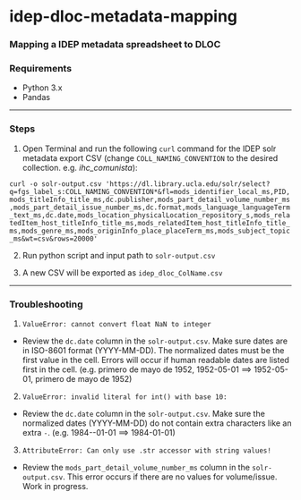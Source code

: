 # idep-dloc-metadata-mapping
### Mapping a IDEP metadata spreadsheet to DLOC


### Requirements
* Python 3.x
* Pandas

------------

### Steps
1. Open Terminal and run the following ```curl``` command for the IDEP solr metadata export CSV (change ```COLL_NAMING_CONVENTION``` to the desired collection. e.g. *ihc_comunista*):

```curl -o solr-output.csv 'https://dl.library.ucla.edu/solr/select?q=fgs_label_s:COLL_NAMING_CONVENTION*&fl=mods_identifier_local_ms,PID,mods_titleInfo_title_ms,dc.publisher,mods_part_detail_volume_number_ms,mods_part_detail_issue_number_ms,dc.format,mods_language_languageTerm_text_ms,dc.date,mods_location_physicalLocation_repository_s,mods_relatedItem_host_titleInfo_title_ms,mods_relatedItem_host_titleInfo_title_ms,mods_genre_ms,mods_originInfo_place_placeTerm_ms,mods_subject_topic_ms&wt=csv&rows=20000'```

2. Run python script and input path to ```solr-output.csv```

3. A new CSV will be exported as ```idep_dloc_ColName.csv```

------------
### Troubleshooting

1. ```ValueError: cannot convert float NaN to integer```
* Review the ```dc.date``` column in the ```solr-output.csv```. Make sure dates are in ISO-8601 format (YYYY-MM-DD). The normalized dates must be the first value in the cell. Errors will occur if human readable dates are listed first in the cell. (e.g. primero de mayo de 1952, 1952-05-01 ==> 1952-05-01, primero de mayo de 1952)

2. ```ValueError: invalid literal for int() with base 10:```
* Review the ```dc.date``` column in the ```solr-output.csv```. Make sure the normalized dates (YYYY-MM-DD) do not contain extra characters like an extra ```-```. (e.g. 1984--01-01 ==> 1984-01-01)

3. ```AttributeError: Can only use .str accessor with string values!```
* Review the ```mods_part_detail_volume_number_ms``` column in the ```solr-output.csv```. This error occurs if there are no values for volume/issue. Work in progress.
